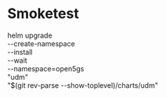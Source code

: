 # Smoketest


helm upgrade \
  --create-namespace \
  --install \
  --wait \
  --namespace=open5gs \
  "udm" \
  "$(git rev-parse --show-toplevel)/charts/udm"